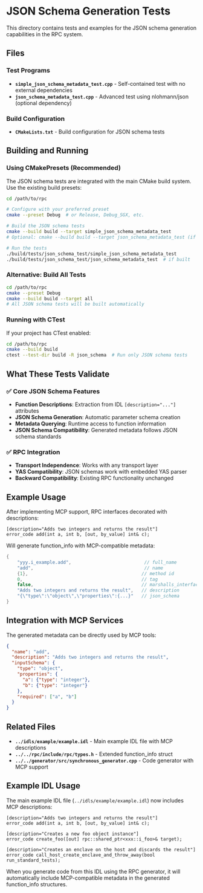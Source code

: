 <!--
Copyright (c) 2025 Edward Boggis-Rolfe
All rights reserved.
-->

# JSON Schema Generation Tests

This directory contains tests and examples for the JSON schema generation capabilities in the RPC system.

## Files

### Test Programs
- **`simple_json_schema_metadata_test.cpp`** - Self-contained test with no external dependencies
- **`json_schema_metadata_test.cpp`** - Advanced test using nlohmann/json (optional dependency)

### Build Configuration
- **`CMakeLists.txt`** - Build configuration for JSON schema tests

## Building and Running

### Using CMakePresets (Recommended)
The JSON schema tests are integrated with the main CMake build system. Use the existing build presets:

```bash
cd /path/to/rpc

# Configure with your preferred preset
cmake --preset Debug  # or Release, Debug_SGX, etc.

# Build the JSON schema tests
cmake --build build --target simple_json_schema_metadata_test
# Optional: cmake --build build --target json_schema_metadata_test (if nlohmann/json available)

# Run the tests
./build/tests/json_schema_test/simple_json_schema_metadata_test
./build/tests/json_schema_test/json_schema_metadata_test  # if built
```

### Alternative: Build All Tests
```bash
cd /path/to/rpc
cmake --preset Debug
cmake --build build --target all
# All JSON schema tests will be built automatically
```

### Running with CTest
If your project has CTest enabled:
```bash
cd /path/to/rpc
cmake --build build
ctest --test-dir build -R json_schema  # Run only JSON schema tests
```

## What These Tests Validate

### ✅ Core JSON Schema Features
- **Function Descriptions**: Extraction from IDL `[description="..."]` attributes
- **JSON Schema Generation**: Automatic parameter schema creation
- **Metadata Querying**: Runtime access to function information
- **JSON Schema Compatibility**: Generated metadata follows JSON schema standards

### ✅ RPC Integration
- **Transport Independence**: Works with any transport layer
- **YAS Compatibility**: JSON schemas work with embedded YAS parser
- **Backward Compatibility**: Existing RPC functionality unchanged

## Example Usage

After implementing MCP support, RPC interfaces decorated with descriptions:

```idl
[description="Adds two integers and returns the result"] 
error_code add(int a, int b, [out, by_value] int& c);
```

Will generate function_info with MCP-compatible metadata:

```cpp
{
    "yyy.i_example.add",                           // full_name
    "add",                                         // name
    {1},                                          // method id
    0,                                            // tag
    false,                                        // marshalls_interfaces
    "Adds two integers and returns the result",   // description
    "{\"type\":\"object\",\"properties\":{...}"   // json_schema
}
```

## Integration with MCP Services

The generated metadata can be directly used by MCP tools:

```json
{
  "name": "add",
  "description": "Adds two integers and returns the result",
  "inputSchema": {
    "type": "object",
    "properties": {
      "a": {"type": "integer"},
      "b": {"type": "integer"}
    },
    "required": ["a", "b"]
  }
}
```

## Related Files

- **`../idls/example/example.idl`** - Main example IDL file with MCP descriptions
- **`../../rpc/include/rpc/types.h`** - Extended function_info struct
- **`../../generator/src/synchronous_generator.cpp`** - Code generator with MCP support

## Example IDL Usage

The main example IDL file (`../idls/example/example.idl`) now includes MCP descriptions:

```idl
[description="Adds two integers and returns the result"] 
error_code add(int a, int b, [out, by_value] int& c);

[description="Creates a new foo object instance"] 
error_code create_foo([out] rpc::shared_ptr<xxx::i_foo>& target);

[description="Creates an enclave on the host and discards the result"] 
error_code call_host_create_enclave_and_throw_away(bool run_standard_tests);
```

When you generate code from this IDL using the RPC generator, it will automatically include MCP-compatible metadata in the generated function_info structures.